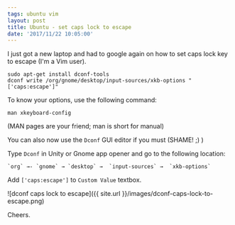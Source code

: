 ```yaml
---
tags: ubuntu vim
layout: post
title: Ubuntu - set caps lock to escape
date: '2017/11/22 10:05:00'
---
```

I just got a new laptop and had to google again on how to set caps lock key to escape (I'm a Vim user).

```
sudo apt-get install dconf-tools
dconf write /org/gnome/desktop/input-sources/xkb-options "['caps:escape']"
```

To know your options, use the following command:

`man xkeyboard-config`

(MAN pages are your friend; man is short for manual)

You can also now use the `Dconf` GUI editor if you must (SHAME! ;) )

Type `Dconf` in Unity or Gnome app opener and go to the following location:


```
`org` →- `gnome` → `desktop` →  `input-sources` →  `xkb-options`
```

Add `['caps:escape']` to `Custom Value` textbox.

![dconf caps lock to escape]({{ site.url }}/images/dconf-caps-lock-to-escape.png)

Cheers.


